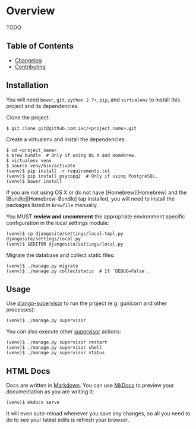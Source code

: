 # Overview

TODO

## Table of Contents

  * [Changelog]
  * [Contributing]

## Installation

You will need `bower`, `git`, `python 2.7+`, `pip`, and `virtualenv` to install
this project and its dependencies.

Clone the project:

    $ git clone git@github.com:ixc/<project_name>.git

Create a virtualenv and install the dependencies:

    $ cd <project_name>
    $ brew bundle  # Only if using OS X and Homebrew.
    $ virtualenv venv
    $ source venv/bin/activate
    (venv)$ pip install -r requirements.txt
    (venv)$ pip install psycopg2  # Only if using PostgreSQL.
    (venv)$ bower install

If you are not using OS X or do not have [Homebrew][Homebrew] and the
[Bundle][Homebrew-Bundle] tap installed, you will need to install the packages
listed in `Brewfile` manually.

You MUST **review and uncomment** the appropriate environment specific
configuration in the local settings module:

    (venv)$ cp djangosite/settings/local.tmpl.py djangosite/settings/local.py
    (venv)$ $EDITOR djangosite/settings/local.py

Migrate the database and collect static files:

    (venv)$ ./manage.py migrate
    (venv)$ ./manage.py collectstatic  # If `DEBUG=False`.

## Usage

Use [django-supervisor] to run the project (e.g. gunicorn and other processes):

    (venv)$ ./manage.py supervisor

You can also execute other [supervisor] actions:

    (venv)$ ./manage.py supervisor restart
    (venv)$ ./manage.py supervisor shell
    (venv)$ ./manage.py supervisor status

## HTML Docs

Docs are written in [Markdown]. You can use [MkDocs] to preview your
documentation as you are writing it:

    (venv)$ mkdocs serve

It will even auto-reload whenever you save any changes, so all you need to do
to see your latest edits is refresh your browser.

[Changelog]: changelog.md
[Contributing]: contributing.md
[django-supervisor]: https://github.com/rfk/django-supervisor
[Markdown]: http://daringfireball.net/projects/markdown/
[MkDocs]: http://mkdocs.org
[supervisor]: http://supervisord.org/
